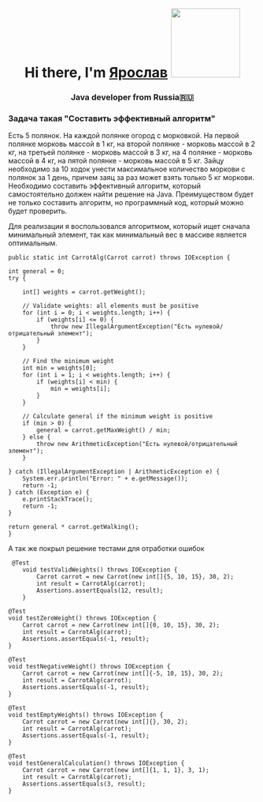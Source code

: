 <h1 align="center">Hi there, I'm <a href="https://t.me/Yaroslav07" target="_blank">Ярослав</a> 
<img src="https://github.com/blackcater/blackcater/raw/main/images/Hi.gif" height="140"/></h1>
<h3 align="center">Java developer from Russia🇷🇺</h3>


<h3>Задача такая "Составить эффективный алгоритм"</h3>
<p>Есть 5 полянок. На каждой полянке огород с морковкой.
На первой полянке морковь массой в 1 кг, на второй полянке - морковь массой в 2 кг, 
на третьей полянке - морковь массой в 3 кг, на 4 полянке - морковь массой в 4 кг, 
на пятой полянке - морковь массой в 5 кг. Зайцу необходимо за 10 ходок унести максимальное количество 
моркови с полянок за 1 день, причем заяц за раз может взять только 5 кг моркови. Необходимо составить 
эффективный алгоритм, который самостоятельно должен найти решение на Java. 
Преимуществом будет не только составить алгоритм, но программный код, который можно будет проверить.</p>
<p>Для реализации я воспользовался алгоритмом, который ищет сначала минимальный элемент, так как минимальный вес в массиве является оптимальным.</p>



    public static int CarrotAlg(Carrot carrot) throws IOException {

    int general = 0;
    try {
    
        int[] weights = carrot.getWeight();
        
        // Validate weights: all elements must be positive
        for (int i = 0; i < weights.length; i++) {
            if (weights[i] <= 0) {
                throw new IllegalArgumentException("Есть нулевой/отрицательный элемент");
            }
        }
        
        // Find the minimum weight
        int min = weights[0];
        for (int i = 1; i < weights.length; i++) {
            if (weights[i] < min) {
                min = weights[i];
            }
        }
        
        // Calculate general if the minimum weight is positive
        if (min > 0) {
            general = carrot.getMaxWeight() / min;
        } else {
            throw new ArithmeticException("Есть нулевой/отрицательный элемент");
        }

    } catch (IllegalArgumentException | ArithmeticException e) {
        System.err.println("Error: " + e.getMessage());
        return -1;
    } catch (Exception e) {
        e.printStackTrace();
        return -1;
    }
    
    return general * carrot.getWalking();
    }
<p>А так же покрыл решение тестами для отработки ошибок</p>

     @Test
        void testValidWeights() throws IOException {
            Carrot carrot = new Carrot(new int[]{5, 10, 15}, 30, 2);
            int result = CarrotAlg(carrot);
            Assertions.assertEquals(12, result);
        }

    @Test
    void testZeroWeight() throws IOException {
        Carrot carrot = new Carrot(new int[]{0, 10, 15}, 30, 2);
        int result = CarrotAlg(carrot);
        Assertions.assertEquals(-1, result);
    }

    @Test
    void testNegativeWeight() throws IOException {
        Carrot carrot = new Carrot(new int[]{-5, 10, 15}, 30, 2);
        int result = CarrotAlg(carrot);
        Assertions.assertEquals(-1, result);
    }

    @Test
    void testEmptyWeights() throws IOException {
        Carrot carrot = new Carrot(new int[]{}, 30, 2);
        int result = CarrotAlg(carrot);
        Assertions.assertEquals(-1, result);
    }

    @Test
    void testGeneralCalculation() throws IOException {
        Carrot carrot = new Carrot(new int[]{1, 1, 1}, 3, 1);
        int result = CarrotAlg(carrot);
        Assertions.assertEquals(3, result);
    }
